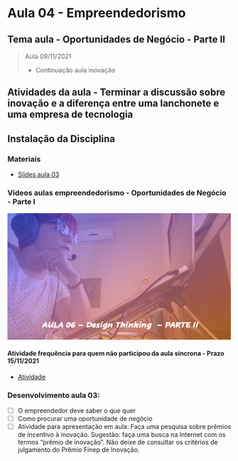 # Aula 04 - Empreendedorismo
## Tema aula - Oportunidades de Negócio - Parte II

> Aula 09/11/2021
> 
> * Continuação aula inovação 

## Atividades da aula - Terminar a discussão sobre inovação e a diferença entre uma lanchonete e uma empresa de tecnologia

## Instalação da Disciplina

### Materiais
- [Slides aula 03](Aula_4_oportunidades_de_negocio_parte2.pdf)

### Videos aulas empreendedorismo -  Oportunidades de Negócio - Parte I
[![Aula - Oportunidades de Negócio PARTE I](capa_aula6.png)]()


####  Atividade frequência para quem não participou da aula síncrona - Prazo 15/11/2021

- [Atividade]()

### Desenvolvimento aula 03: 

- [ ]  O empreendedor deve saber o que quer
- [ ]  Como procurar uma oportunidade de negócio
- [ ]  Atividade para apresentação em aula: Faça uma pesquisa sobre prêmios de incentivo à inovação. Sugestão: faça uma busca na Internet com os termos “prêmio de inovação”. Não deixe de consultar os critérios de julgamento do Prêmio Finep de Inovação.
